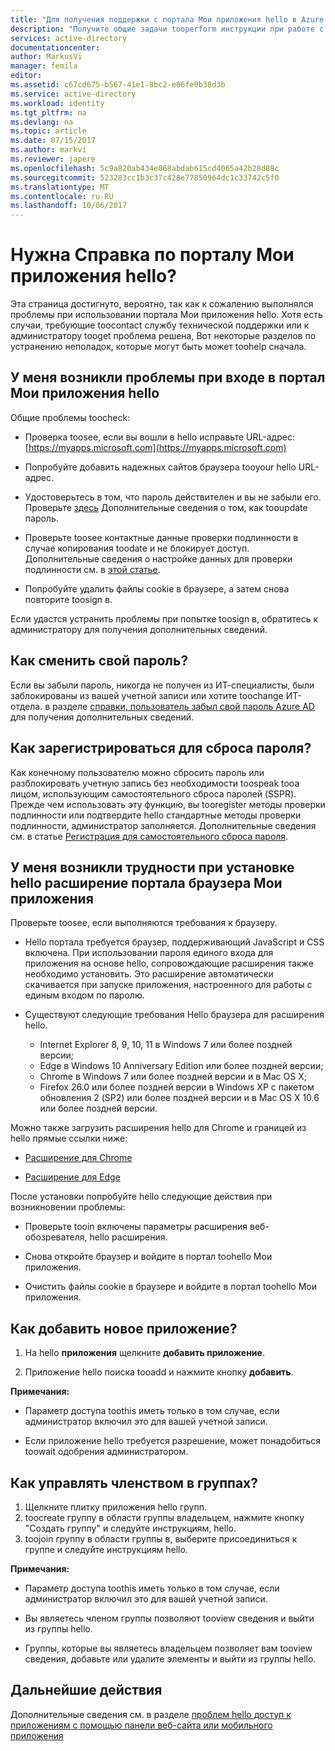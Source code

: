 ```yaml
---
title: "Для получения поддержки с портала Мои приложения hello в Azure Active Directory aaaDo | Документы Microsoft"
description: "Получите общие задачи tooperform инструкции при работе с панели доступа hello."
services: active-directory
documentationcenter: 
author: MarkusVi
manager: femila
editor: 
ms.assetid: c67cd675-b567-41e1-8bc2-e06fe0b38d3b
ms.service: active-directory
ms.workload: identity
ms.tgt_pltfrm: na
ms.devlang: na
ms.topic: article
ms.date: 07/15/2017
ms.author: markvi
ms.reviewer: japere
ms.openlocfilehash: 5c9a820ab434e068abdab615cd4065a42b28d88c
ms.sourcegitcommit: 523283cc1b3c37c428e77850964dc1c33742c5f0
ms.translationtype: MT
ms.contentlocale: ru-RU
ms.lasthandoff: 10/06/2017
---
```

# <a name="do-you-need-help-with-hello-my-apps-portal"></a>Нужна Справка по порталу Мои приложения hello?

Эта страница достигнуто, вероятно, так как к сожалению выполнялся проблемы при использовании портала Мои приложения hello. Хотя есть случаи, требующие toocontact службу технической поддержки или к администратору tooget проблема решена, Вот некоторые разделов по устранению неполадок, которые могут быть может toohelp сначала.

## <a name="i-am-having-trouble-signing-into-hello-my-apps-portal"></a>У меня возникли проблемы при входе в портал Мои приложения hello

Общие проблемы toocheck:

- Проверка toosee, если вы вошли в hello исправьте URL-адрес: [https://myapps.microsoft.com](https://myapps.microsoft.com)

- Попробуйте добавить надежных сайтов браузера tooyour hello URL-адрес.

- Удостоверьтесь в том, что пароль действителен и вы не забыли его. Проверьте [здесь](active-directory-passwords-update-your-own-password.md) Дополнительные сведения о том, как tooupdate пароль.

- Проверьте toosee контактные данные проверки подлинности в случае копирования toodate и не блокирует доступ. Дополнительные сведения о настройке данных для проверки подлинности см. в [этой статье](https://docs.microsoft.com/en-us/azure/multi-factor-authentication/end-user/multi-factor-authentication-end-user).

- Попробуйте удалить файлы cookie в браузере, а затем снова повторите toosign в.

Если удастся устранить проблемы при попытке toosign в, обратитесь к администратору для получения дополнительных сведений.


## <a name="how-do-i-update-my-password"></a>Как сменить свой пароль?

Если вы забыли пароль, никогда не получен из ИТ-специалисты, были заблокированы из вашей учетной записи или хотите toochange ИТ-отдела. в разделе [справки, пользователь забыл свой пароль Azure AD](active-directory-passwords-update-your-own-password.md) для получения дополнительных сведений.

## <a name="how-do-i-register-for-password-reset"></a>Как зарегистрироваться для сброса пароля?

Как конечному пользователю можно сбросить пароль или разблокировать учетную запись без необходимости toospeak tooa лицом, использующим самостоятельного сброса паролей (SSPR). Прежде чем использовать эту функцию, вы tooregister методы проверки подлинности или подтвердите hello стандартные методы проверки подлинности, администратор заполняется. Дополнительные сведения см. в статье [Регистрация для самостоятельного сброса пароля](active-directory-passwords-reset-register.md).


## <a name="i-am-having-trouble-installing-hello-my-apps-portal-browser-extension"></a>У меня возникли трудности при установке hello расширение портала браузера Мои приложения

Проверьте toosee, если выполняются требования к браузеру.

- Hello портала требуется браузер, поддерживающий JavaScript и CSS включена. При использовании пароля единого входа для приложения на основе hello, сопровождающие расширения также необходимо установить. Это расширение автоматически скачивается при запуске приложения, настроенного для работы с единым входом по паролю.

- Существуют следующие требования Hello браузера для расширения hello.
    - Internet Explorer 8, 9, 10, 11 в Windows 7 или более поздней версии;
    - Edge в Windows 10 Anniversary Edition или более поздней версии;
    - Chrome в Windows 7 или более поздней версии и в Mac OS X;
    - Firefox 26.0 или более поздней версии в Windows XP с пакетом обновления 2 (SP2) или более поздней версии и в Mac OS X 10.6 или более поздней версии.

Можно также загрузить расширения hello для Chrome и границей из hello прямые ссылки ниже:

- [Расширение для Chrome](https://chrome.google.com/webstore/detail/access-panel-extension/ggjhpefgjjfobnfoldnjipclpcfbgbhl)

- [Расширение для Edge](https://www.microsoft.com/store/apps/9pc9sckkzk84)

После установки попробуйте hello следующие действия при возникновении проблемы:

- Проверьте tooin включены параметры расширения веб-обозревателя, hello расширения.

- Снова откройте браузер и войдите в портал toohello Мои приложения.

- Очистить файлы cookie в браузере и войдите в портал toohello Мои приложения.

## <a name="how-do-i-add-a-new-app"></a>Как добавить новое приложение?

1.  На hello **приложения** щелкните **добавить приложение**.

2.  Приложение hello поиска tooadd и нажмите кнопку **добавить**.

**Примечания:**

- Параметр доступа toothis иметь только в том случае, если администратор включил это для вашей учетной записи.

- Если приложение hello требуется разрешение, может понадобиться toowait одобрения администратором.


## <a name="how-do-i-manage-my-group-memberships"></a>Как управлять членством в группах?

1. Щелкните плитку приложения hello групп. 
2. toocreate группу в области группы владельцем, нажмите кнопку "Создать группу" и следуйте инструкциям, hello.
3. toojoin группу в области группы в, выберите присоединиться к группе и следуйте инструкциям hello.

**Примечания:**

- Параметр доступа toothis иметь только в том случае, если администратор включил это для вашей учетной записи.

- Вы являетесь членом группы позволяют tooview сведения и выйти из группы hello.

- Группы, которые вы являетесь владельцем позволяет вам tooview сведения, добавьте или удалите элементы и выйти из группы hello.


## <a name="next-steps"></a>Дальнейшие действия

Дополнительные сведения см. в разделе [проблем hello доступ к приложениям с помощью панели веб-сайта или мобильного приложения](active-directory-application-access-panel-content-map.md)

